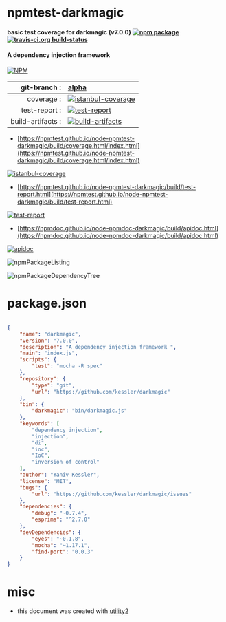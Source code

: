 # npmtest-darkmagic

#### basic test coverage for  darkmagic (v7.0.0)  [![npm package](https://img.shields.io/npm/v/npmtest-darkmagic.svg?style=flat-square)](https://www.npmjs.org/package/npmtest-darkmagic) [![travis-ci.org build-status](https://api.travis-ci.org/npmtest/node-npmtest-darkmagic.svg)](https://travis-ci.org/npmtest/node-npmtest-darkmagic)

#### A dependency injection framework

[![NPM](https://nodei.co/npm/darkmagic.png?downloads=true&downloadRank=true&stars=true)](https://www.npmjs.com/package/darkmagic)

| git-branch : | [alpha](https://github.com/npmtest/node-npmtest-darkmagic/tree/alpha)|
|--:|:--|
| coverage : | [![istanbul-coverage](https://npmtest.github.io/node-npmtest-darkmagic/build/coverage.badge.svg)](https://npmtest.github.io/node-npmtest-darkmagic/build/coverage.html/index.html)|
| test-report : | [![test-report](https://npmtest.github.io/node-npmtest-darkmagic/build/test-report.badge.svg)](https://npmtest.github.io/node-npmtest-darkmagic/build/test-report.html)|
| build-artifacts : | [![build-artifacts](https://npmtest.github.io/node-npmtest-darkmagic/glyphicons_144_folder_open.png)](https://github.com/npmtest/node-npmtest-darkmagic/tree/gh-pages/build)|

- [https://npmtest.github.io/node-npmtest-darkmagic/build/coverage.html/index.html](https://npmtest.github.io/node-npmtest-darkmagic/build/coverage.html/index.html)

[![istanbul-coverage](https://npmtest.github.io/node-npmtest-darkmagic/build/screenCapture.buildCi.browser.%252Ftmp%252Fbuild%252Fcoverage.lib.html.png)](https://npmtest.github.io/node-npmtest-darkmagic/build/coverage.html/index.html)

- [https://npmtest.github.io/node-npmtest-darkmagic/build/test-report.html](https://npmtest.github.io/node-npmtest-darkmagic/build/test-report.html)

[![test-report](https://npmtest.github.io/node-npmtest-darkmagic/build/screenCapture.buildCi.browser.%252Ftmp%252Fbuild%252Ftest-report.html.png)](https://npmtest.github.io/node-npmtest-darkmagic/build/test-report.html)

- [https://npmdoc.github.io/node-npmdoc-darkmagic/build/apidoc.html](https://npmdoc.github.io/node-npmdoc-darkmagic/build/apidoc.html)

[![apidoc](https://npmdoc.github.io/node-npmdoc-darkmagic/build/screenCapture.buildCi.browser.%252Ftmp%252Fbuild%252Fapidoc.html.png)](https://npmdoc.github.io/node-npmdoc-darkmagic/build/apidoc.html)

![npmPackageListing](https://npmtest.github.io/node-npmtest-darkmagic/build/screenCapture.npmPackageListing.svg)

![npmPackageDependencyTree](https://npmtest.github.io/node-npmtest-darkmagic/build/screenCapture.npmPackageDependencyTree.svg)



# package.json

```json

{
    "name": "darkmagic",
    "version": "7.0.0",
    "description": "A dependency injection framework ",
    "main": "index.js",
    "scripts": {
        "test": "mocha -R spec"
    },
    "repository": {
        "type": "git",
        "url": "https://github.com/kessler/darkmagic"
    },
    "bin": {
        "darkmagic": "bin/darkmagic.js"
    },
    "keywords": [
        "dependency injection",
        "injection",
        "di",
        "ioc",
        "IoC",
        "inversion of control"
    ],
    "author": "Yaniv Kessler",
    "license": "MIT",
    "bugs": {
        "url": "https://github.com/kessler/darkmagic/issues"
    },
    "dependencies": {
        "debug": "~0.7.4",
        "esprima": "^2.7.0"
    },
    "devDependencies": {
        "eyes": "~0.1.8",
        "mocha": "~1.17.1",
        "find-port": "0.0.3"
    }
}
```



# misc
- this document was created with [utility2](https://github.com/kaizhu256/node-utility2)
